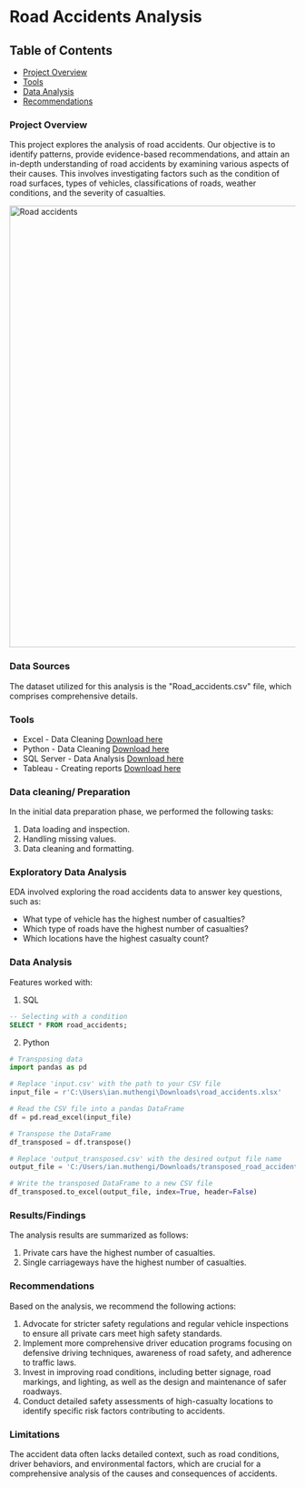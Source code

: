 # Road Accidents Analysis

## Table of Contents

- [Project Overview](#project-overview)
- [Tools](#tools)
- [Data Analysis](#data-analysis)
- [Recommendations](#recommendations)

### Project Overview

This project explores the analysis of road accidents. Our objective is to identify patterns, provide evidence-based recommendations, and attain an in-depth understanding of road accidents by examining various aspects of their causes. This involves investigating factors such as the condition of road surfaces, types of vehicles, classifications of roads, weather conditions, and the severity of casualties.

<img width="776" alt="Road accidents" src="https://github.com/IanLiam/Road_Accidents_-Tableau-/assets/117744677/f6ff1c9e-6c93-47ab-b267-fef0c0e6e0e1">


### Data Sources
The dataset utilized for this analysis is the "Road_accidents.csv" file, which comprises comprehensive details.

### Tools
- Excel - Data Cleaning  [Download here](https://www.microsoft.com/en-us/microsoft-365/download-office)
- Python - Data Cleaning  [Download here](https://www.anaconda.com/download)
- SQL Server - Data Analysis [Download here](https://www.microsoft.com/en-us/sql-server/sql-server-downloads)
- Tableau - Creating reports  [Download here](https://www.tableau.com/community/public)
  
### Data cleaning/ Preparation
In the initial data preparation phase, we performed the following tasks:

1. Data loading and inspection.
2. Handling missing values.
3. Data cleaning and formatting.

### Exploratory Data Analysis
EDA involved exploring the road accidents data to answer key questions, such as:

- What type of vehicle has the highest number of casualties?
- Which type of roads have the highest number of casualties?
- Which locations have the highest casualty count?

### Data Analysis
Features worked with:

1. SQL
```sql
-- Selecting with a condition
SELECT * FROM road_accidents;
```

2. Python
```python
# Transposing data
import pandas as pd

# Replace 'input.csv' with the path to your CSV file
input_file = r'C:\Users\ian.muthengi\Downloads\road_accidents.xlsx'

# Read the CSV file into a pandas DataFrame
df = pd.read_excel(input_file)

# Transpose the DataFrame
df_transposed = df.transpose()

# Replace 'output_transposed.csv' with the desired output file name
output_file = 'C:/Users/ian.muthengi/Downloads/transposed_road_accidents.xlsx'

# Write the transposed DataFrame to a new CSV file
df_transposed.to_excel(output_file, index=True, header=False)
```
### Results/Findings
The analysis results are summarized as follows:

1. Private cars have the highest number of casualties.
2. Single carriageways have the highest number of casualties.

### Recommendations
Based on the analysis, we recommend the following actions:

1. Advocate for stricter safety regulations and regular vehicle inspections to ensure all private cars meet high safety standards.
2. Implement more comprehensive driver education programs focusing on defensive driving techniques, awareness of road safety, and adherence to traffic laws.
3. Invest in improving road conditions, including better signage, road markings, and lighting, as well as the design and maintenance of safer roadways.
4. Conduct detailed safety assessments of high-casualty locations to identify specific risk factors contributing to accidents.

### Limitations
The accident data often lacks detailed context, such as road conditions, driver behaviors, and environmental factors, which are crucial for a comprehensive analysis of the causes and consequences of accidents.

